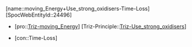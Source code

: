 ﻿---
type: TrizContradiction
aliases:
- moving_Energy+Use_strong_oxidisers-Time-Loss
license: CC BY-SA 4.0
copyright: https://github.com/SpocWeb
IsDeleted: false
IsReadOnly: false
Confidential: public
tags: 
- Triz/Contradiction
---
[name::moving_Energy+Use_strong_oxidisers-Time-Loss]
[SpocWebEntityId::24496]
+ [pro::[Triz-moving_Energy](tech/Triz/Parameter/Triz-moving_Energy.md)]
[Triz-Principle::[Triz-Use_strong_oxidisers](tech/Triz/Principle/Triz-Use_strong_oxidisers.md)]
- [con::Time-Loss]

